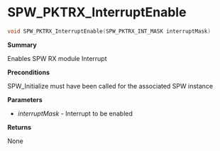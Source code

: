 # SPW_PKTRX_InterruptEnable

```c
void SPW_PKTRX_InterruptEnable(SPW_PKTRX_INT_MASK interruptMask)
```

**Summary**

Enables SPW RX module Interrupt

**Preconditions**

SPW_Initialize must have been called for the associated SPW instance

**Parameters**

* *interruptMask* - Interrupt to be enabled

**Returns**

None
